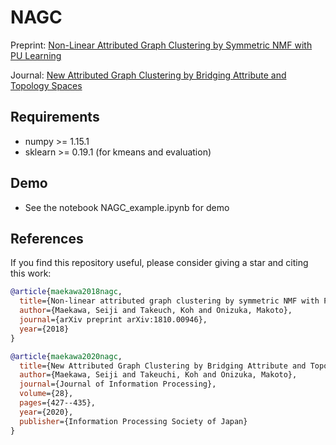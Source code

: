 # NAGC
Preprint: [Non-Linear Attributed Graph Clustering by Symmetric NMF with PU Learning](https://arxiv.org/abs/1810.00946)

Journal: [New Attributed Graph Clustering by Bridging Attribute and Topology Spaces](https://www.jstage.jst.go.jp/article/ipsjjip/28/0/28_427/_pdf)

## Requirements
- numpy >= 1.15.1
- sklearn >= 0.19.1 (for kmeans and evaluation)

## Demo
- See the notebook NAGC_example.ipynb for demo

## References

If you find this repository useful, please consider giving a star and citing this work:

```bibtex
@article{maekawa2018nagc,
  title={Non-linear attributed graph clustering by symmetric NMF with PU learning},
  author={Maekawa, Seiji and Takeuch, Koh and Onizuka, Makoto},
  journal={arXiv preprint arXiv:1810.00946},
  year={2018}
}

@article{maekawa2020nagc,
  title={New Attributed Graph Clustering by Bridging Attribute and Topology Spaces},
  author={Maekawa, Seiji and Takeuchi, Koh and Onizuka, Makoto},
  journal={Journal of Information Processing},
  volume={28},
  pages={427--435},
  year={2020},
  publisher={Information Processing Society of Japan}
}
```
